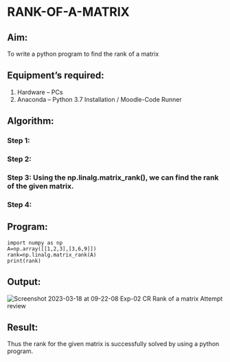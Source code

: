 # RANK-OF-A-MATRIX
## Aim:
To write a python program to find the rank of a matrix
## Equipment’s required:
1. 	Hardware – PCs
2. 	Anaconda – Python 3.7 Installation / Moodle-Code Runner
## Algorithm:
### Step 1: 
### Step 2: 
### Step 3: Using the np.linalg.matrix_rank(), we can find the rank of the given matrix.
### Step 4: 
## Program:
```
import numpy as np 
A=np.array([[1,2,3],[3,6,9]])
rank=np.linalg.matrix_rank(A)
print(rank)
```
## Output:
![Screenshot 2023-03-18 at 09-22-08 Exp-02 CR Rank of a matrix Attempt review](https://user-images.githubusercontent.com/118343461/226083615-49e23f6f-afa2-4842-828d-2e383e5bde6f.png)

## Result:
Thus the rank for the given matrix is successfully solved by  using a python program.

